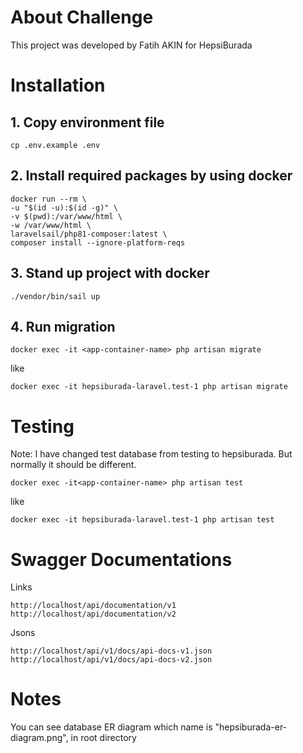 # About Challenge

This project was developed by Fatih AKIN for HepsiBurada


# Installation

## 1. Copy environment file
    
    cp .env.example .env

## 2. Install required packages by using docker
    
    docker run --rm \
    -u "$(id -u):$(id -g)" \
    -v $(pwd):/var/www/html \
    -w /var/www/html \
    laravelsail/php81-composer:latest \
    composer install --ignore-platform-reqs

## 3. Stand up project with docker
    
    ./vendor/bin/sail up

## 4. Run migration

    docker exec -it <app-container-name> php artisan migrate
like

    docker exec -it hepsiburada-laravel.test-1 php artisan migrate

# Testing
Note: I have changed test database from testing to hepsiburada. But normally it should be different. 

    docker exec -it<app-container-name> php artisan test
like

    docker exec -it hepsiburada-laravel.test-1 php artisan test
    
# Swagger Documentations
Links

    http://localhost/api/documentation/v1
    http://localhost/api/documentation/v2

Jsons

    http://localhost/api/v1/docs/api-docs-v1.json
    http://localhost/api/v1/docs/api-docs-v2.json
# Notes
You can see database ER diagram which name is "hepsiburada-er-diagram.png", in root directory 
